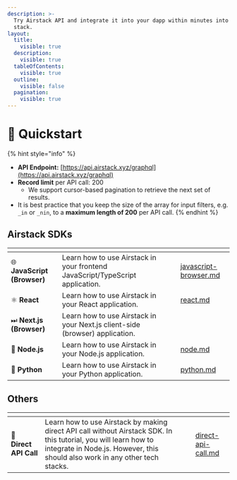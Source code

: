```yaml
---
description: >-
  Try Airstack API and integrate it into your dapp within minutes into your tech
  stack.
layout:
  title:
    visible: true
  description:
    visible: true
  tableOfContents:
    visible: true
  outline:
    visible: false
  pagination:
    visible: true
---
```


# 🚀 Quickstart

{% hint style="info" %}
* **API Endpoint:** [https://api.airstack.xyz/graphql](https://api.airstack.xyz/graphql)
* **Record limit** per API call: 200
  * We support cursor-based pagination to retrieve the next set of results.
* It is best practice that you keep the size of the array for input filters, e.g. `_in` or `_nin`, to a **maximum length of 200** per API call.
{% endhint %}

## Airstack SDKs

<table data-view="cards"><thead><tr><th></th><th></th><th></th><th data-hidden data-card-target data-type="content-ref"></th></tr></thead><tbody><tr><td><span data-gb-custom-inline data-tag="emoji" data-code="1f310">🌐</span> <strong>JavaScript (Browser)</strong></td><td>Learn how to use Airstack in your frontend JavaScript/TypeScript application.</td><td></td><td><a href="javascript-browser.md">javascript-browser.md</a></td></tr><tr><td><span data-gb-custom-inline data-tag="emoji" data-code="269b">⚛</span> <strong>React</strong></td><td>Learn how to use Airstack in your React application.</td><td></td><td><a href="react.md">react.md</a></td></tr><tr><td><span data-gb-custom-inline data-tag="emoji" data-code="23ed">⏭</span> <strong>Next.js (Browser)</strong></td><td>Learn how to use Airstack in your Next.js client-side (browser) application.</td><td></td><td></td></tr><tr><td><span data-gb-custom-inline data-tag="emoji" data-code="1f5fc">🗼</span> <strong>Node.js</strong></td><td>Learn how to use Airstack in your Node.js application.</td><td></td><td><a href="node.md">node.md</a></td></tr><tr><td><span data-gb-custom-inline data-tag="emoji" data-code="1f40d">🐍</span> <strong>Python</strong></td><td>Learn how to use Airstack in your Python application.</td><td></td><td><a href="python.md">python.md</a></td></tr></tbody></table>

## Others

<table data-view="cards"><thead><tr><th></th><th></th><th></th><th data-hidden data-card-target data-type="content-ref"></th></tr></thead><tbody><tr><td><span data-gb-custom-inline data-tag="emoji" data-code="1f3af">🎯</span> <strong>Direct API Call</strong></td><td>Learn how to use Airstack by making direct API call without Airstack SDK. In this tutorial, you will learn how to integrate in Node.js. However, this should also work in any other tech stacks.</td><td></td><td><a href="direct-api-call.md">direct-api-call.md</a></td></tr></tbody></table>
